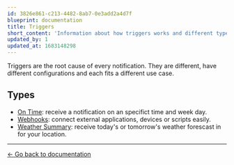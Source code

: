 ```yaml
---
id: 3826e861-c213-4482-8ab7-0e3add2a4d7f
blueprint: documentation
title: Triggers
short_content: 'Information about how triggers works and different types and configurations.'
updated_by: 1
updated_at: 1683148298
---
```

Triggers are the root cause of every notification. They are different, have different configurations and each fits a different use case.

## Types

- [On Time](/documentation/triggers/on-time): receive a notification on an specifict time and week day.
- [Webhooks](/documentation/triggers/webhooks): connect external applications, devices or scripts easily.
- [Weather Summary](/documentation/triggers/weather-summary): receive today's or tomorrow's weather forescast in for your location.

---

[← Go back to documentation](/documentation)
